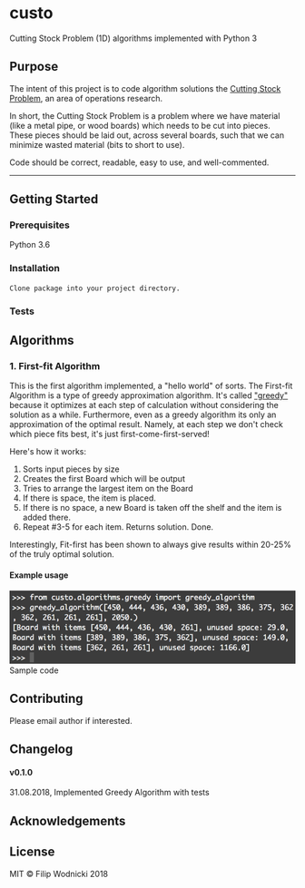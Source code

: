 # custo
Cutting Stock Problem (1D) algorithms implemented with Python 3

## Purpose
The intent of this project is to code algorithm solutions the [Cutting Stock Problem](https://en.wikipedia.org/wiki/Cutting_stock_problem), an area of operations research.  

In short, the Cutting Stock Problem is a problem where we have material (like a metal pipe, or wood boards) which needs to be cut into pieces. These pieces should be laid out, across several boards, such that we can minimize wasted material (bits to short to use).

Code should be correct, readable, easy to use, and well-commented.  
  
---
## Getting Started
### Prerequisites
Python 3.6
### Installation
```
Clone package into your project directory.
```

### Tests


## Algorithms

### 1. First-fit Algorithm
This is the first algorithm implemented, a "hello world" of sorts. The First-fit Algorithm is a type of greedy approximation algorithm. It's called ["greedy"](https://en.wikipedia.org/wiki/Greedy_algorithm) because it optimizes at each step of calculation without considering the solution as a while. Furthermore, even as a greedy algorithm its only an approximation of the optimal result. Namely, at each step we don't check which piece fits best, it's just first-come-first-served!

Here's how it works:  

1. Sorts input pieces by size  
2. Creates the first Board which will be output  
3. Tries to arrange the largest item on the Board  
4. If there is space, the item is placed.  
5. If there is no space, a new Board is taken off the shelf and the item is added there.  
6. Repeat #3-5 for each item. Returns solution. Done.  

Interestingly, Fit-first has been shown to always give results within 20-25% of the truly optimal solution.
  
#### Example usage
  
![Greedy Algorithm Example](example_greedy.png)
Sample code  

## Contributing
Please email author if interested.

## Changelog

#### v0.1.0
31.08.2018, Implemented Greedy Algorithm with tests  

## Acknowledgements

## License
MIT © Filip Wodnicki 2018
